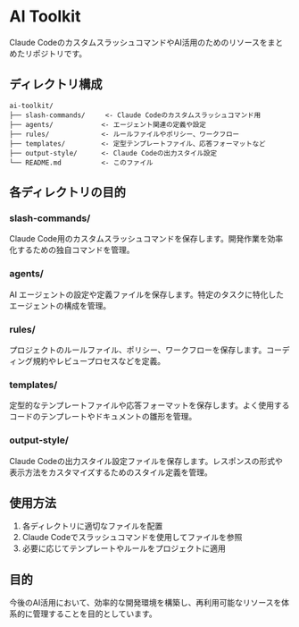# AI Toolkit

Claude CodeのカスタムスラッシュコマンドやAI活用のためのリソースをまとめたリポジトリです。

## ディレクトリ構成

```
ai-toolkit/
├── slash-commands/     <- Claude Codeのカスタムスラッシュコマンド用
├── agents/            <- エージェント関連の定義や設定
├── rules/             <- ルールファイルやポリシー、ワークフロー
├── templates/         <- 定型テンプレートファイル、応答フォーマットなど
├── output-style/      <- Claude Codeの出力スタイル設定
└── README.md          <- このファイル
```

## 各ディレクトリの目的

### slash-commands/
Claude Code用のカスタムスラッシュコマンドを保存します。開発作業を効率化するための独自コマンドを管理。

### agents/
AI エージェントの設定や定義ファイルを保存します。特定のタスクに特化したエージェントの構成を管理。

### rules/
プロジェクトのルールファイル、ポリシー、ワークフローを保存します。コーディング規約やレビュープロセスなどを定義。

### templates/
定型的なテンプレートファイルや応答フォーマットを保存します。よく使用するコードのテンプレートやドキュメントの雛形を管理。

### output-style/
Claude Codeの出力スタイル設定ファイルを保存します。レスポンスの形式や表示方法をカスタマイズするためのスタイル定義を管理。

## 使用方法

1. 各ディレクトリに適切なファイルを配置
2. Claude Codeでスラッシュコマンドを使用してファイルを参照
3. 必要に応じてテンプレートやルールをプロジェクトに適用

## 目的

今後のAI活用において、効率的な開発環境を構築し、再利用可能なリソースを体系的に管理することを目的としています。